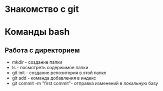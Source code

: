 # Знакомство с git
# Команды bash
## Работа с директорием
* mkdir - создание папки
* ls - посмотреть содержимое папки
* git init - создание репозитория в этой папке
* git add  - команда добавления в индекс
* git commit -m "first commit"- отправка изменений в локальную базу

